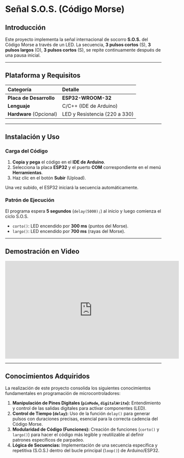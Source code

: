 #  Señal S.O.S. (Código Morse)

##  Introducción

Este proyecto implementa la señal internacional de socorro **S.O.S.** del Código Morse a través de un LED. La secuencia, **3 pulsos cortos** (S), **3 pulsos largos** (O), **3 pulsos cortos** (S), se repite continuamente después de una pausa inicial.

---

##  Plataforma y Requisitos

| Categoría | Detalle |
| :--- | :--- |
| **Placa de Desarrollo** | **ESP32-WROOM-32** |
| **Lenguaje** | C/C++ (IDE de Arduino) |
| **Hardware** (Opcional) | LED y Resistencia (220 a 330) |

---

##  Instalación y Uso

### **Carga del Código**

1.  **Copia y pega** el código en el **IDE de Arduino**.
2.  Selecciona la placa **ESP32** y el puerto **COM** correspondiente en el menú **Herramientas**.
3.  Haz clic en el botón **Subir** (Upload).

Una vez subido, el ESP32 iniciará la secuencia automáticamente.

### **Patrón de Ejecución**

El programa espera **5 segundos** (`delay(5000);`) al inicio y luego comienza el ciclo S.O.S.

* `corto()`: LED encendido por **$300\ \text{ms}$** (puntos del Morse).
* `largo()`: LED encendido por **$700\ \text{ms}$** (rayas del Morse).

---

##  Demostración en Video



<iframe width="560" height="315" src="https://youtu.be/bKW5_UoGtM0" frameborder="0" allow="accelerometer; autoplay; clipboard-write; encrypted-media; gyroscope; picture-in-picture" allowfullscreen></iframe>



---

##  Conocimientos Adquiridos

La realización de este proyecto consolida los siguientes conocimientos fundamentales en programación de microcontroladores:

1.  **Manipulación de Pines Digitales (`pinMode`, `digitalWrite`):** Entendimiento y control de las salidas digitales para activar componentes (LED).
2.  **Control de Tiempo (`delay`):** Uso de la función `delay()` para generar pulsos con duraciones precisas, esencial para la correcta cadencia del Código Morse.
3.  **Modularidad de Código (Funciones):** Creación de funciones (`corto()` y `largo()`) para hacer el código más legible y reutilizable al definir patrones específicos de parpadeo.
4.  **Lógica de Secuencias:** Implementación de una secuencia específica y repetitiva (S.O.S.) dentro del bucle principal (`loop()`) de Arduino/ESP32.